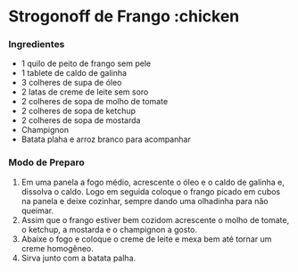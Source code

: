 # Strogonoff de Frango :chicken

### Ingredientes
 - 1 quilo de peito de frango sem pele
 - 1 tablete de caldo de galinha
 - 3 colheres de supa de óleo
 - 2 latas de creme de leite sem soro
 - 2 colheres de sopa de molho de tomate
 - 2 colheres de sopa de ketchup
 - 2 colheres de sopa de mostarda
 - Champignon
 - Batata plaha e arroz branco para acompanhar


### Modo de Preparo
1. Em uma panela a fogo médio, acrescente o óleo e o caldo de galinha e, dissolva o caldo. Logo em seguida coloque o frango picado em cubos na panela e deixe cozinhar, sempre dando uma olhadinha para não queimar.
2. Assim que o frango estiver bem cozidom acrescente o molho de tomate, o ketchup, a mostarda e o champignon a gosto.
3. Abaixe o fogo e coloque o creme de leite e mexa bem até tornar um creme homogêneo.
4. Sirva junto com a batata palha.